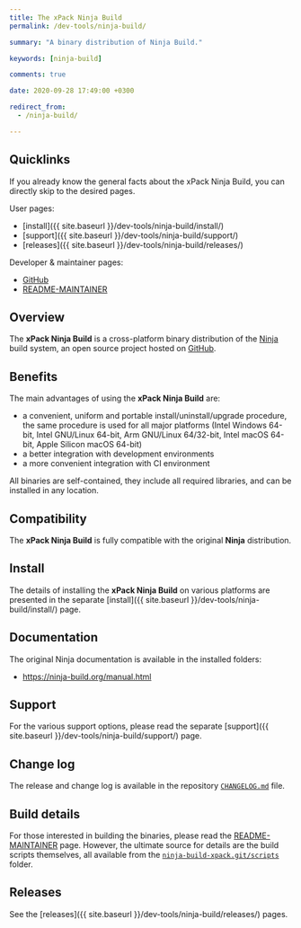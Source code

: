 ```yaml
---
title: The xPack Ninja Build
permalink: /dev-tools/ninja-build/

summary: "A binary distribution of Ninja Build."

keywords: [ninja-build]

comments: true

date: 2020-09-28 17:49:00 +0300

redirect_from:
  - /ninja-build/

---
```


## Quicklinks

If you already know the general facts about the xPack Ninja Build, you can
directly skip to the desired pages.

User pages:

- [install]({{ site.baseurl }}/dev-tools/ninja-build/install/)
- [support]({{ site.baseurl }}/dev-tools/ninja-build/support/)
- [releases]({{ site.baseurl }}/dev-tools/ninja-build/releases/)

Developer & maintainer pages:

- [GitHub](https://github.com/xpack-dev-tools/ninja-build-xpack/)
- [README-MAINTAINER](https://github.com/xpack-dev-tools/ninja-build-xpack/blob/xpack/README-MAINTAINER.md)

## Overview

The **xPack Ninja Build** is a cross-platform binary distribution of the
[Ninja](https://ninja-build.org) build system,
an open source project hosted on
[GitHub](https://github.com/ninja-build/ninja/).

## Benefits

The main advantages of using the **xPack Ninja Build** are:

- a convenient, uniform and portable install/uninstall/upgrade procedure,
  the same procedure is used for all major
  platforms (Intel Windows 64-bit, Intel GNU/Linux 64-bit, Arm GNU/Linux
  64/32-bit, Intel macOS 64-bit, Apple Silicon macOS 64-bit)
- a better integration with development environments
- a more convenient integration with CI environment

All binaries are self-contained, they include all required libraries,
and can be installed in any location.

## Compatibility

The **xPack Ninja Build** is fully compatible with the original **Ninja**
distribution.

## Install

The details of installing the **xPack Ninja Build** on various platforms are
presented in the separate
[install]({{ site.baseurl }}/dev-tools/ninja-build/install/) page.

## Documentation

The original Ninja documentation is available in the installed folders:

- https://ninja-build.org/manual.html

## Support

For the various support options, please read the separate
[support]({{ site.baseurl }}/dev-tools/ninja-build/support/) page.

## Change log

The release and change log is available in the repository
[`CHANGELOG.md`](https://github.com/xpack-dev-tools/ninja-build-xpack/blob/xpack/CHANGELOG.md) file.

## Build details

For those interested in building the binaries, please read the
[README-MAINTAINER](https://github.com/xpack-dev-tools/ninja-build-xpack/blob/xpack/README-MAINTAINER.md)
page.
However, the ultimate source for details are the build scripts themselves,
all available from the
[`ninja-build-xpack.git/scripts`](https://github.com/xpack-dev-tools/ninja-build-xpack/tree/xpack/scripts/)
folder.

## Releases

See the [releases]({{ site.baseurl }}/dev-tools/ninja-build/releases/) pages.
